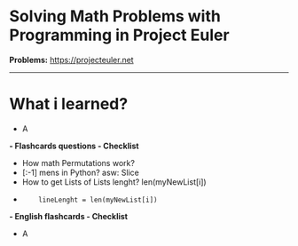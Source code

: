 # Solving Math Problems with Programming in Project Euler

**Problems:** https://projecteuler.net

---

# What i learned?

- A

**- Flashcards questions - Checklist**

- How math Permutations work?
- [:-1] mens in Python? asw: Slice
- How to get Lists of Lists lenght? len(myNewList[i])
-         lineLenght = len(myNewList[i])

**- English flashcards - Checklist**

- A